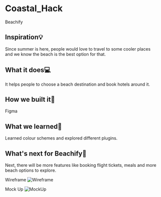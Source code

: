 # Coastal_Hack

Beachify

## Inspiration💡
Since summer is here, people would love to travel to some cooler places and we know the beach is the best option for that. 
## What it does💻
It helps people to choose a beach destination and book hotels around it.
## How we built it🎨
Figma
## What we learned📕
Learned colour schemes and explored different plugins.
## What's next for Beachify🌊
Next, there will be more features like booking flight tickets, meals and more beach options to explore.

Wireframe
![Wireframe](https://user-images.githubusercontent.com/40429566/173224406-aa395e67-e258-4564-8c39-c11f09d86bc8.png)

Mock Up
![MockUp](https://user-images.githubusercontent.com/40429566/173224443-e5d0d3d3-2abd-4540-a330-1757cb47bc56.png)
